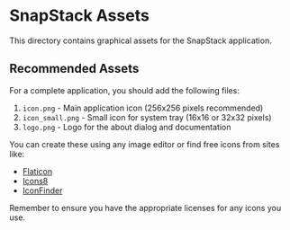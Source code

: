 # SnapStack Assets

This directory contains graphical assets for the SnapStack application.

## Recommended Assets

For a complete application, you should add the following files:

1. `icon.png` - Main application icon (256x256 pixels recommended)
2. `icon_small.png` - Small icon for system tray (16x16 or 32x32 pixels)
3. `logo.png` - Logo for the about dialog and documentation

You can create these using any image editor or find free icons from sites like:
- [Flaticon](https://www.flaticon.com/)
- [Icons8](https://icons8.com/)
- [IconFinder](https://www.iconfinder.com/)

Remember to ensure you have the appropriate licenses for any icons you use. 